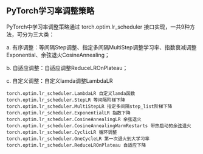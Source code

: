 ## PyTorch学习率调整策略
PyTorch中学习率调整策略通过 torch.optim.lr_scheduler 接口实现，一共9种方法，可分为三大类：

a. 有序调整：等间隔Step调整、指定多间隔MultiStep调整学习率、指数衰减调整Exponential、余弦退火CosineAnnealing；

b. 自适应调整：自适应调整ReduceLROnPlateau；

c. 自定义调整：自定义lamda调整LambdaLR

```
torch.optim.lr_scheduler.LambdaLR 自定义lamda函数
torch.optim.lr_scheduler.StepLR 等间隔阶梯下降
torch.optim.lr_scheduler.MultiStepLR 指定多间隔step_list阶梯下降
torch.optim.lr_scheduler.ExponentialLR 指数下降
torch.optim.lr_scheduler.CosineAnnealingLR 余弦退火
torch.optim.lr_scheduler.CosineAnnealingWarmRestarts 带热启动的余弦退火
torch.optim.lr_scheduler.CyclicLR 循环调整
torch.optim.lr_scheduler.OneCycleLR 第一次退火到大学习率
torch.optim.lr_scheduler.ReduceLROnPlateau 自适应下降
```
